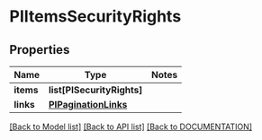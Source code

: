 # PIItemsSecurityRights

## Properties
Name | Type | Notes
------------ | ------------- | -------------
**items** | **list[PISecurityRights]**
**links** | **[**PIPaginationLinks**](../models/PIPaginationLinks.md)**

[[Back to Model list]](../../DOCUMENTATION.md#documentation-for-models) [[Back to API list]](../../DOCUMENTATION.md#documentation-for-api-endpoints) [[Back to DOCUMENTATION]](../../DOCUMENTATION.md)
